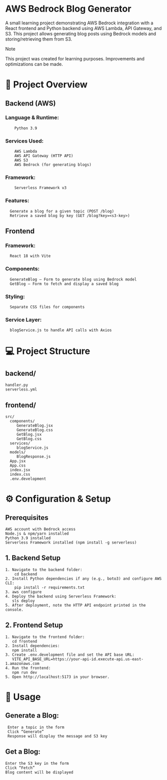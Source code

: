 # AWS Bedrock Blog Generator

A small learning project demonstrating AWS Bedrock integration with a React frontend and Python backend using AWS Lambda, API Gateway, and S3. This project allows generating blog posts using Bedrock models and storing/retrieving them from S3.
>[!NOTE]
 > This project was created for learning purposes. Improvements and optimizations can be made.

# 🚀 Project Overview
  ## Backend (AWS)
   ### Language & Runtime: 
        Python 3.9
   ### Services Used:
        AWS Lambda
        AWS API Gateway (HTTP API)
        AWS S3
        AWS Bedrock (for generating blogs)
  ### Framework: 
        Serverless Framework v3
  ### Features:
      Generate a blog for a given topic (POST /blog)
      Retrieve a saved blog by key (GET /blog?key=<s3-key>)
## Frontend
  ### Framework: 
      React 18 with Vite
  ### Components:
      GenerateBlog – Form to generate blog using Bedrock model
      GetBlog – Form to fetch and display a saved blog
  ### Styling: 
      Separate CSS files for components
  ### Service Layer: 
      blogService.js to handle API calls with Axios

# 💻 Project Structure

  ## backend/
    handler.py
    serverless.yml
  ## frontend/
    src/
      components/
         GenerateBlog.jsx
         GenerateBlog.css
         GetBlog.jsx
         GetBlog.css
      services/
         blogService.js
      models/
         BlogResponse.js
      App.jsx
      App.css
      index.jsx
      index.css
      .env.development

# ⚙️ Configuration & Setup
  ## Prerequisites
    AWS account with Bedrock access
    Node.js & npm/yarn installed
    Python 3.9 installed
    Serverless Framework installed (npm install -g serverless)

  ## 1. Backend Setup
    1. Navigate to the backend folder:
        cd backend
    2. Install Python dependencies if any (e.g., boto3) and configure AWS CLI:
        pip install -r requirements.txt
    3. aws configure
    4. Deploy the backend using Serverless Framework:
       sls deploy
    5. After deployment, note the HTTP API endpoint printed in the console.
    
  ## 2. Frontend Setup
    1. Navigate to the frontend folder:
       cd frontend
    2. Install dependencies:
       npm install
    3. Create .env.development file and set the API base URL:
       VITE_API_BASE_URL=https://your-api-id.execute-api.us-east-1.amazonaws.com
    4. Run the frontend:
       npm run dev
    5. Open http://localhost:5173 in your browser.
  
# 📝 Usage
  ## Generate a Blog:
     Enter a topic in the form
     Click “Generate”
     Response will display the message and S3 key
  ## Get a Blog:
    Enter the S3 key in the form
    Click “Fetch”
    Blog content will be displayed

